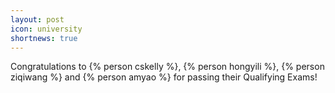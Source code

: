 ```yaml
---
layout: post
icon: university
shortnews: true
---
```


Congratulations to {% person  cskelly %}, {% person hongyili %}, {% person ziqiwang %} and {% person amyao %} for passing their Qualifying Exams!
